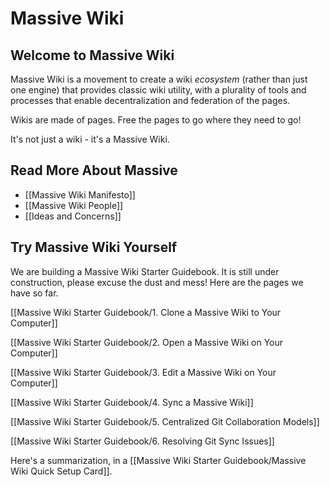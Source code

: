 # Massive Wiki

## Welcome to Massive Wiki

Massive Wiki is a movement to create a wiki *ecosystem* (rather than just one engine) that provides classic wiki utility, with a plurality of tools and processes that enable decentralization and federation of the pages.

Wikis are made of pages. Free the pages to go where they need to go!

It's not just a wiki - it's a Massive Wiki.

## Read More About Massive

- [[Massive Wiki Manifesto]]
- [[Massive Wiki People]]
- [[Ideas and Concerns]]

## Try Massive Wiki Yourself

We are building a Massive Wiki Starter Guidebook.  It is still under construction, please excuse the dust and mess!  Here are the pages we have so far.

[[Massive Wiki Starter Guidebook/1. Clone a Massive Wiki to Your Computer]]

[[Massive Wiki Starter Guidebook/2. Open a Massive Wiki on Your Computer]]

[[Massive Wiki Starter Guidebook/3. Edit a Massive Wiki on Your Computer]]

[[Massive Wiki Starter Guidebook/4. Sync a Massive Wiki]]

[[Massive Wiki Starter Guidebook/5. Centralized Git Collaboration Models]]

[[Massive Wiki Starter Guidebook/6. Resolving Git Sync Issues]]

Here's a summarization, in a [[Massive Wiki Starter Guidebook/Massive Wiki Quick Setup Card]].